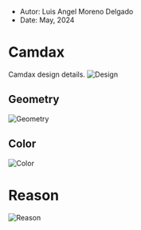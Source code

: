 - Autor: Luis Angel Moreno Delgado
- Date: May, 2024

# Camdax
Camdax design details.
![Design](https://github.com/C4mdax/Camdax/blob/main/design.png?raw=true)

## Geometry
![Geometry](https://github.com/C4mdax/Camdax/blob/main/geometry.png?raw=true)

## Color
![Color](https://github.com/C4mdax/Camdax/blob/main/color.png?raw=true)

# Reason
![Reason](https://github.com/C4mdax/Camdax/blob/main/reason.png?raw=true)



